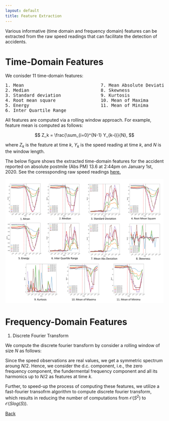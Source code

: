 ```yaml
---
layout: default
title: Feature Extraction
---
```


Various informative (time domain and frequency domain) features can be extracted from the raw speed readings that can facilitate the detection of accidents. 

# Time-Domain Features

We conisder 11 time-domain features:
<pre>
1. Mean                             7. Mean Absolute Deviation
2. Median                           8. Skewness
3. Standard deviation               9. Kurtosis
4. Root mean square                 10. Mean of Maxima
5. Energy                           11. Mean of Minima
6. Inter Quartile Range
</pre>


All features are computed via a rolling window approach. For example, feature mean is computed as follows:

$$ Z_k = \frac{\sum_{i=0}^{N-1} Y_{k-i}}{N}, $$

where $Z_k$ is the feature at time $k$, $Y_k$ is the speed reading at time $k$, and $N$ is the window length. 

 
The below figure shows the extracted time-domain features for the accident reported on absolute postmile (Abs PM) 13.6 at 2:44pm on January 1st, 2020. See the coressponding raw speed readings [here.](./data_collect.html)

 ![feat](../images/time_feat.png)
 
 
# Frequency-Domain Features
 

1. Discrete Fourier Transform
 
We compute the discrete fourier transform by consider a rolling window of size $N$ as follows:
 
Since the speed observations are real values, we get a symmetric spectrum aroung $N/2$. Hence, we consider the d.c. component, i.e., the zero frequency component, the fundermental frequency component and all its harmonics up to $N/2$ as features at time $k$. 
 
Further, to speed-up the process of computing these features, we utilize a fast-fourier transofrm algorithm to compute discrete fourier transform, which results in reducing the number of computations from $\mathcal{O}(S^2)$ to $\mathcal{O}(Slog(S))$. 

 
[Back](../)
